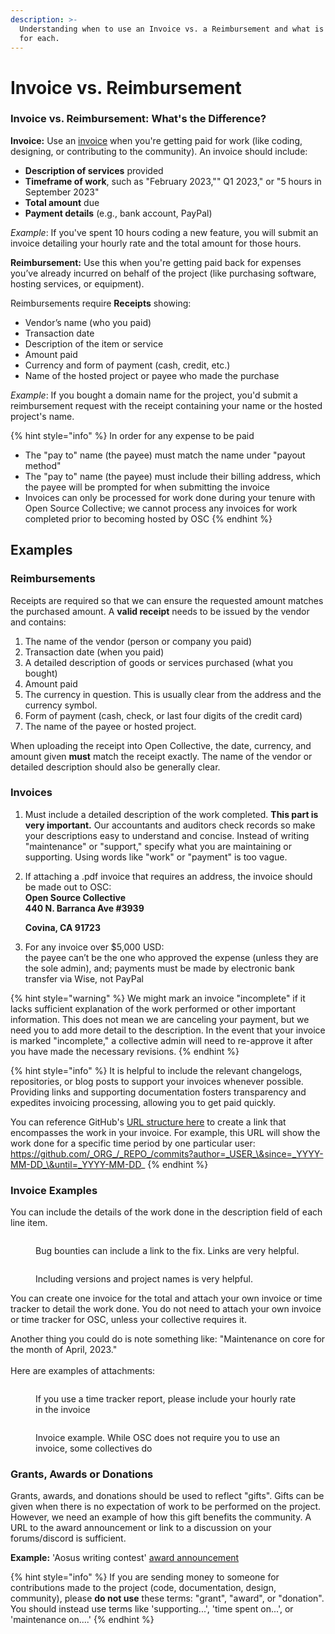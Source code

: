 ```yaml
---
description: >-
  Understanding when to use an Invoice vs. a Reimbursement and what is required
  for each.
---
```


# Invoice vs. Reimbursement

### Invoice vs. Reimbursement: What's the Difference?

**Invoice:** Use an [invoice](https://docs.opencollective.com/help/expenses-and-getting-paid/submitting-expenses#invoices) when you're getting paid for work (like coding, designing, or contributing to the community). An invoice should include:

* **Description of services** provided
* **Timeframe of work**, such as "February 2023,"" Q1 2023," or "5 hours in September 2023"
* **Total amount** due
* **Payment details** (e.g., bank account, PayPal)

_Example_: If you've spent 10 hours coding a new feature, you will submit an invoice detailing your hourly rate and the total amount for those hours.

**Reimbursement:** Use this when you're getting paid back for expenses you’ve already incurred on behalf of the project (like purchasing software, hosting services, or equipment).&#x20;

Reimbursements require **Receipts** showing:

* Vendor’s name (who you paid)
* Transaction date
* Description of the item or service
* Amount paid
* Currency and form of payment (cash, credit, etc.)
* Name of the hosted project or payee who made the purchase

_Example_: If you bought a domain name for the project, you'd submit a reimbursement request with the receipt containing your name or the hosted project's name.

{% hint style="info" %}
In order for any expense to be paid&#x20;

* The "pay to" name (the payee) must match the name under "payout method"
* The "pay to" name (the payee) must include their billing address, which the payee will be prompted for when submitting the invoice
* Invoices can only be processed for work done during your tenure with Open Source Collective; we cannot process any invoices for work completed prior to becoming hosted by OSC
{% endhint %}

## Examples

### Reimbursements

Receipts are required so that we can ensure the requested amount matches the purchased amount. A **valid receipt** needs to be issued by the vendor and contains:

1. The name of the vendor (person or company you paid) &#x20;
2. Transaction date (when you paid) &#x20;
3. A detailed description of goods or services purchased (what you bought) &#x20;
4. Amount paid
5. The currency in question. This is usually clear from the address and the currency symbol. &#x20;
6. Form of payment (cash, check, or last four digits of the credit card)
7. The name of the payee or hosted project.

When uploading the receipt into Open Collective, the date, currency, and amount given **must** match the receipt exactly. The name of the vendor or detailed description should also be generally clear.&#x20;

### Invoices&#x20;

1. Must include a detailed description of the work completed. **This part is very important.** Our accountants and auditors check records so make your descriptions easy to understand and concise. Instead of writing "maintenance" or "support," specify what you are maintaining or supporting. Using words like "work" or "payment" is too vague.
2.  If attaching a .pdf invoice that requires an address, the invoice should be made out to OSC:\
    **Open Source Collective** \
    **440 N. Barranca Ave #3939**

    **Covina, CA 91723**
3. For any invoice over $5,000 USD:\
   the payee can’t be the one who approved the expense (unless they are the sole admin), and;  payments must be made by electronic bank transfer via Wise, not PayPal

{% hint style="warning" %}
&#x20;We might mark an invoice "incomplete" if it lacks sufficient explanation of the work performed or other important information. This does not mean we are canceling your payment, but we need you to add more detail to the description. In the event that your invoice is marked "incomplete," a collective admin will need to re-approve it after you have made the necessary revisions.&#x20;
{% endhint %}

{% hint style="info" %}
It is helpful to include the relevant changelogs, repositories, or blog posts to support your invoices whenever possible. Providing links and supporting documentation fosters transparency and expedites invoicing processing, allowing you to get paid quickly.

You can reference GitHub's [URL structure here](https://docs.github.com/en/get-started/writing-on-github/working-with-advanced-formatting/autolinked-references-and-urls) to create a link that encompasses the work in your invoice. For example, this URL will show the work done for a specific time period by one particular user:  https://github.com/_ORG_/_REPO_/commits?author=_USER_\&since=_YYYY-MM-DD_\&until=_YYYY-MM-DD_
{% endhint %}

### Invoice Examples

You can include the details of the work done in the description field of each line item.&#x20;

<div>

<figure><img src="../../.gitbook/assets/Screen Shot 2023-02-17 at 6.28.57 PM.png" alt=""><figcaption><p>Bug bounties can include a link to the fix. Links are very helpful.</p></figcaption></figure>

 

<figure><img src="../../.gitbook/assets/Screen Shot 2023-02-17 at 6.52.14 PM (1).png" alt=""><figcaption><p>Including versions and project names is very helpful.</p></figcaption></figure>

</div>

You can create one invoice for the total and attach your own invoice or time tracker to detail the work done. You do not need to attach your own invoice or time tracker for OSC, unless your collective requires it.

Another thing you could do is note something like: "Maintenance on core for the month of April, 2023."\
\
Here are examples of attachments:

<div>

<figure><img src="../../.gitbook/assets/Screen Shot 2023-02-17 at 6.47.26 PM.png" alt=""><figcaption><p>If you use a time tracker report, please include your hourly rate in the invoice</p></figcaption></figure>

 

<figure><img src="../../.gitbook/assets/Screen Shot 2023-02-17 at 7.57.00 PM.png" alt=""><figcaption><p>Invoice example. While OSC does not require you to use an invoice, some collectives do</p></figcaption></figure>

</div>



### Grants, Awards or Donations

Grants, awards, and donations should be used to reflect "gifts". Gifts can be given when there is no expectation of work to be performed on the project. However, we need an example of how this gift benefits the community. A URL to the award announcement or link to a discussion on your forums/discord is sufficient.

**Example:** 'Aosus writing contest' [award announcement](https://opencollective.com/aosus/projects/aosus-writing-contest)

{% hint style="info" %}
If you are sending money to someone for contributions made to the project (code, documentation, design, community), please **do not use** these terms: "grant", "award", or "donation". You should instead use terms like 'supporting...', 'time spent on...', or 'maintenance on....'
{% endhint %}

